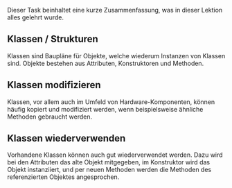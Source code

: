 Dieser Task beinhaltet eine kurze Zusammenfassung, was in dieser Lektion alles gelehrt wurde.

## Klassen / Strukturen
Klassen sind Baupläne für Objekte, welche wiederum Instanzen von Klassen sind. Objekte bestehen aus Attributen, Konstruktoren 
und Methoden.

## Klassen modifizieren
Klassen, vor allem auch im Umfeld von Hardware-Komponenten, können häufig kopiert und modifiziert werden, wenn beispielsweise 
ähnliche Methoden gebraucht werden.

## Klassen wiederverwenden
Vorhandene Klassen können auch gut wiederverwendet werden. Dazu wird bei den Attributen das alte Objekt mitgegeben, im 
Konstruktor wird das Objekt instanziiert, und per neuen Methoden werden die Methoden des referenzierten Objektes angesprochen.